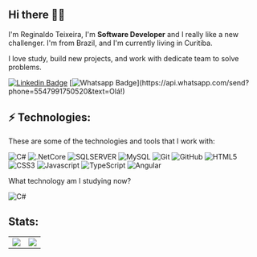 ## Hi there 📝🚀
I'm Reginaldo Teixeira, I'm **Software Developer** and I really like a new challenger. I'm from Brazil, and I'm currently living in Curitiba.

I love study, build new projects, and work with dedicate team to solve problems.

[![Linkedin Badge](https://img.shields.io/badge/-LinkedIn-blue?style=flat-square&logo=Linkedin&logoColor=white&link=https://www.linkedin.com/in/ivanjcarlota/)]([https://www.linkedin.com/in/ivanjcarlota/](https://www.linkedin.com/in/reginaldo-teixeira/))
[![Whatsapp Badge](https://img.shields.io/badge/-Whatsapp-4CA143?style=flat-square&labelColor=4CA143&logo=whatsapp&logoColor=white&link=https://api.whatsapp.com/send?phone=5547991750520&text=Hello!)](https://api.whatsapp.com/send?phone=5547991750520&text=Olá!)


## ⚡ Technologies:

These are some of the technologies and tools that I work with:

![C#](https://img.shields.io/badge/-CSharp-0d9614?style=flat-square&logo=dotnet&logoColor=white)
![.NetCore](https://img.shields.io/badge/-Core-592c8c?style=flat-square&logo=dotnet&logoColor=white)
![SQLSERVER](https://img.shields.io/badge/-SQLSERVER-efd81d?style=flat-square&logo=sqlserver&logoColor=white)
![MySQL](https://img.shields.io/badge/-MySQL-4479A1?style=flat-square&logo=mysql&logoColor=white)
![Git](https://img.shields.io/badge/-Git-black?style=flat-square&logo=git)
![GitHub](https://img.shields.io/badge/-GitHub-181717?style=flat-square&logo=github)
![HTML5](https://img.shields.io/badge/-HTML5-dd4b25?style=flat-square&logo=html5&logoColor=white)
![CSS3](https://img.shields.io/badge/-CSS3-0062b0?style=flat-square&logo=css3)
![Javascript](https://img.shields.io/badge/-Javascript-efd81d?style=flat-square&logo=javascript&logoColor=white)
![TypeScript](https://img.shields.io/badge/TypeScript-007ACC?style=flat-square&logo=typescript&logoColor=white)
![Angular](https://img.shields.io/badge/-Angular-DD0031?style=flat-square&logo=angular)

What technology am I studying now?

![C#](https://img.shields.io/badge/-Core-007ACC?style=flat-square&logo=.net)

## Stats:
<table border="0">
  <tr>
    <td>
      <img src="https://github-readme-stats.vercel.app/api?username=reginaldo-teixeira-it&show_icons=true&theme=tokyonight">
    </td>
    <td>
      <img src="https://github-readme-stats.vercel.app/api/top-langs/?username=reginaldo-teixeira-it&hide=html,css&langs_count=10&show&theme=tokyonight&layout=compact">
    </td>  
  </tr>
 </table>
